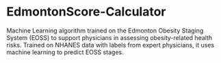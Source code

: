# EdmontonScore-Calculator
Machine Learning algorithm trained on the Edmonton Obesity Staging System (EOSS) to support physicians in assessing obesity-related health risks. Trained on NHANES data with labels from expert physicians, it uses machine learning to predict EOSS stages.
